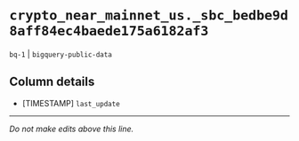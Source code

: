 # `crypto_near_mainnet_us._sbc_bedbe9d8aff84ec4baede175a6182af3`
`bq-1` | `bigquery-public-data`

## Column details
* [TIMESTAMP] `last_update`

-------------------------------------------------------------------------------
*Do not make edits above this line.*
